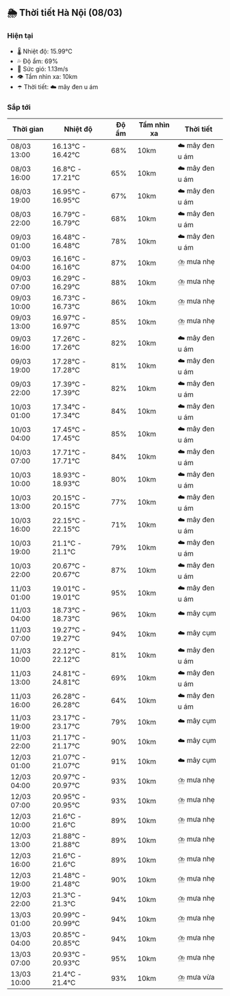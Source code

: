 ## 🌦️ Thời tiết Hà Nội (08/03)

### Hiện tại

- 🌡️ Nhiệt độ: 15.99℃
- 💦 Độ ẩm: 69%
- 💨 Sức gió: 1.13m/s
- 👁️ Tầm nhìn xa: 10km
- ☂️ Thời tiết: ☁️ mây đen u ám

### Sắp tới

| Thời gian | Nhiệt độ | Độ ẩm | Tầm nhìn xa | Thời tiết |
| --- | --- | --- | --- | --- |
| 08/03 13:00 | 16.13℃ - 16.42℃ | 68% | 10km | ☁️ mây đen u ám |
| 08/03 16:00 | 16.8℃ - 17.21℃ | 65% | 10km | ☁️ mây đen u ám |
| 08/03 19:00 | 16.95℃ - 16.95℃ | 67% | 10km | ☁️ mây đen u ám |
| 08/03 22:00 | 16.79℃ - 16.79℃ | 68% | 10km | ☁️ mây đen u ám |
| 09/03 01:00 | 16.48℃ - 16.48℃ | 78% | 10km | ☁️ mây đen u ám |
| 09/03 04:00 | 16.16℃ - 16.16℃ | 87% | 10km | ⛈️ mưa nhẹ |
| 09/03 07:00 | 16.29℃ - 16.29℃ | 88% | 10km | ⛈️ mưa nhẹ |
| 09/03 10:00 | 16.73℃ - 16.73℃ | 86% | 10km | ⛈️ mưa nhẹ |
| 09/03 13:00 | 16.97℃ - 16.97℃ | 85% | 10km | ⛈️ mưa nhẹ |
| 09/03 16:00 | 17.26℃ - 17.26℃ | 82% | 10km | ☁️ mây đen u ám |
| 09/03 19:00 | 17.28℃ - 17.28℃ | 81% | 10km | ☁️ mây đen u ám |
| 09/03 22:00 | 17.39℃ - 17.39℃ | 82% | 10km | ☁️ mây đen u ám |
| 10/03 01:00 | 17.34℃ - 17.34℃ | 84% | 10km | ☁️ mây đen u ám |
| 10/03 04:00 | 17.45℃ - 17.45℃ | 85% | 10km | ☁️ mây đen u ám |
| 10/03 07:00 | 17.71℃ - 17.71℃ | 84% | 10km | ☁️ mây đen u ám |
| 10/03 10:00 | 18.93℃ - 18.93℃ | 80% | 10km | ☁️ mây đen u ám |
| 10/03 13:00 | 20.15℃ - 20.15℃ | 77% | 10km | ☁️ mây đen u ám |
| 10/03 16:00 | 22.15℃ - 22.15℃ | 71% | 10km | ☁️ mây đen u ám |
| 10/03 19:00 | 21.1℃ - 21.1℃ | 79% | 10km | ☁️ mây đen u ám |
| 10/03 22:00 | 20.67℃ - 20.67℃ | 87% | 10km | ☁️ mây đen u ám |
| 11/03 01:00 | 19.01℃ - 19.01℃ | 95% | 10km | ☁️ mây đen u ám |
| 11/03 04:00 | 18.73℃ - 18.73℃ | 96% | 10km | ☁️ mây cụm |
| 11/03 07:00 | 19.27℃ - 19.27℃ | 94% | 10km | ☁️ mây cụm |
| 11/03 10:00 | 22.12℃ - 22.12℃ | 81% | 10km | ☁️ mây đen u ám |
| 11/03 13:00 | 24.81℃ - 24.81℃ | 69% | 10km | ☁️ mây đen u ám |
| 11/03 16:00 | 26.28℃ - 26.28℃ | 64% | 10km | ☁️ mây đen u ám |
| 11/03 19:00 | 23.17℃ - 23.17℃ | 79% | 10km | ☁️ mây cụm |
| 11/03 22:00 | 21.17℃ - 21.17℃ | 90% | 10km | ☁️ mây cụm |
| 12/03 01:00 | 21.07℃ - 21.07℃ | 91% | 10km | ☁️ mây cụm |
| 12/03 04:00 | 20.97℃ - 20.97℃ | 93% | 10km | ⛈️ mưa nhẹ |
| 12/03 07:00 | 20.95℃ - 20.95℃ | 93% | 10km | ⛈️ mưa nhẹ |
| 12/03 10:00 | 21.6℃ - 21.6℃ | 89% | 10km | ⛈️ mưa nhẹ |
| 12/03 13:00 | 21.88℃ - 21.88℃ | 89% | 10km | ⛈️ mưa nhẹ |
| 12/03 16:00 | 21.6℃ - 21.6℃ | 89% | 10km | ⛈️ mưa nhẹ |
| 12/03 19:00 | 21.48℃ - 21.48℃ | 90% | 10km | ⛈️ mưa nhẹ |
| 12/03 22:00 | 21.3℃ - 21.3℃ | 94% | 10km | ⛈️ mưa nhẹ |
| 13/03 01:00 | 20.99℃ - 20.99℃ | 94% | 10km | ⛈️ mưa nhẹ |
| 13/03 04:00 | 20.85℃ - 20.85℃ | 94% | 10km | ⛈️ mưa nhẹ |
| 13/03 07:00 | 20.93℃ - 20.93℃ | 95% | 10km | ⛈️ mưa nhẹ |
| 13/03 10:00 | 21.4℃ - 21.4℃ | 93% | 10km | ⛈️ mưa vừa |
